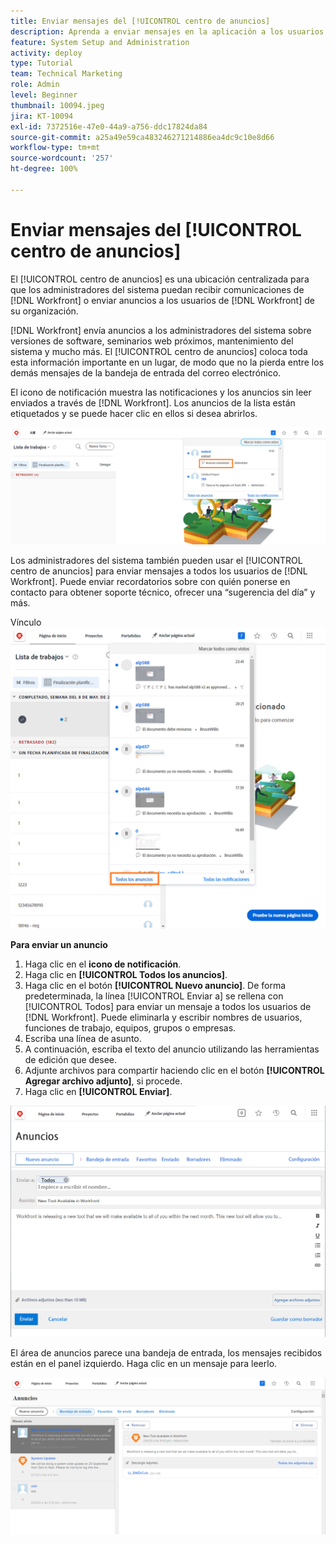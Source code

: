 ```yaml
---
title: Enviar mensajes del [!UICONTROL centro de anuncios]
description: Aprenda a enviar mensajes en la aplicación a los usuarios a través del [!UICONTROL centro de anuncios].
feature: System Setup and Administration
activity: deploy
type: Tutorial
team: Technical Marketing
role: Admin
level: Beginner
thumbnail: 10094.jpeg
jira: KT-10094
exl-id: 7372516e-47e0-44a9-a756-ddc17824da84
source-git-commit: a25a49e59ca483246271214886ea4dc9c10e8d66
workflow-type: tm+mt
source-wordcount: '257'
ht-degree: 100%

---
```


<!---
this has the same content as the system administrator notification setup and mangement section of the email and inapp notificiations learning path
--->

# Enviar mensajes del [!UICONTROL centro de anuncios]

El [!UICONTROL centro de anuncios] es una ubicación centralizada para que los administradores del sistema puedan recibir comunicaciones de [!DNL Workfront] o enviar anuncios a los usuarios de [!DNL Workfront] de su organización.

[!DNL Workfront] envía anuncios a los administradores del sistema sobre versiones de software, seminarios web próximos, mantenimiento del sistema y mucho más. El [!UICONTROL centro de anuncios] coloca toda esta información importante en un lugar, de modo que no la pierda entre los demás mensajes de la bandeja de entrada del correo electrónico.

El icono de notificación muestra las notificaciones y los anuncios sin leer enviados a través de [!DNL Workfront]. Los anuncios de la lista están etiquetados y se puede hacer clic en ellos si desea abrirlos.

![Anuncio en la lista de mensajes bajo el icono de notificaciones](assets/admin-fund-announcements-1.png)

Los administradores del sistema también pueden usar el [!UICONTROL centro de anuncios] para enviar mensajes a todos los usuarios de [!DNL Workfront]. Puede enviar recordatorios sobre con quién ponerse en contacto para obtener soporte técnico, ofrecer una “sugerencia del día” y más.

Vínculo ![[!UICONTROL Todos los anuncios]](assets/admin-fund-announcements-2.png)

**Para enviar un anuncio**

1. Haga clic en el **icono de notificación**.
1. Haga clic en **[!UICONTROL Todos los anuncios]**.
1. Haga clic en el botón **[!UICONTROL Nuevo anuncio]**. De forma predeterminada, la línea [!UICONTROL Enviar a] se rellena con [!UICONTROL Todos] para enviar un mensaje a todos los usuarios de [!DNL Workfront]. Puede eliminarla y escribir nombres de usuarios, funciones de trabajo, equipos, grupos o empresas.
1. Escriba una línea de asunto.
1. A continuación, escriba el texto del anuncio utilizando las herramientas de edición que desee.
1. Adjunte archivos para compartir haciendo clic en el botón **[!UICONTROL Agregar archivo adjunto]**, si procede.
1. Haga clic en **[!UICONTROL Enviar]**.

![Escribir un anuncio en la página [!UICONTROL Anuncios]](assets/admin-fund-announcements-3.png)

El área de anuncios parece una bandeja de entrada, los mensajes recibidos están en el panel izquierdo. Haga clic en un mensaje para leerlo.

![Página de anuncios](assets/admin-fund-announcements-4.png)
